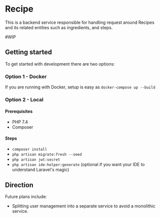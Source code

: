 # Recipe
This is a backend service responsible for handling request around Recipes and its related entities such as 
ingredients, and steps. 

#WIP
## Getting started
To get started with development there are two options:

### Option 1 - Docker
If you are running with Docker, setup is easy as 
`docker-compose up --build`

### Option 2 - Local


#### Prerequisites

- PHP 7.4
- Composer  


#### Steps

- `composer install`
- `php artisan migrate:fresh --seed`
- `php artisan jwt:secret`
- `php artisan ide-helper:generate` (optional if you want your IDE to understand Laravel's magic)

## Direction
Future plans include:
 - Splitting user management into a separate service to avoid a monolithic service.
